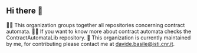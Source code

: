 ## Hi there 👋


🙋‍♀️ This organization groups together all repositories concerning contract automata.
👩‍💻 If you want to know more about contract automata checks the ContractAutomataLib repository.
🌈 This organization is currently maintained by me, for contributing please contact me at davide.basile@isti.cnr.it.


<!--
🍿 Fun facts 
🧙 Remember, you can do mighty things with the power of [Markdown](https://docs.github.com/github/writing-on-github/getting-started-with-writing-and-formatting-on-github/basic-writing-and-formatting-syntax)
-->

